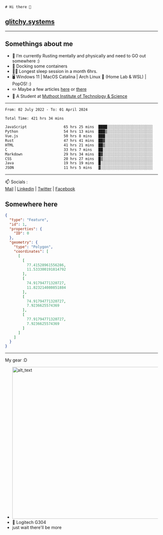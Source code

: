 ```
# Hi there 👋
```
## [glitchy.systems](https://glitchy.systems)
---

## Somethings about me



- 🌱 I’m currently Rusting mentally and physically and need to GO out somewhere :)
- 🐋 Docking some containers
- 😶‍🌫️ Longest sleep session in a month 6hrs.
- 🖥️ Windows 11 | MacOS Catalina | Arch Linux 🦩 (Home Lab & WSL) | PopOS! :)
- ✏️ Maybe a few articles [here](https://medium.com/@advaithnarayanan8) or [there](https://medium.com/@advaithnarayanan8)
- 📑 A Student at [Muthoot Institute of Technology & Science](https://mgmits.ac.in/)



---

<!--START_SECTION:waka-->

```txt
From: 02 July 2022 - To: 01 April 2024

Total Time: 421 hrs 34 mins

JavaScript                 65 hrs 25 mins  ████░░░░░░░░░░░░░░░░░░░░░   15.52 %
Python                     54 hrs 13 mins  ███▒░░░░░░░░░░░░░░░░░░░░░   12.86 %
Vue.js                     50 hrs 8 mins   ███░░░░░░░░░░░░░░░░░░░░░░   11.89 %
Rust                       47 hrs 41 mins  ██▓░░░░░░░░░░░░░░░░░░░░░░   11.31 %
HTML                       41 hrs 21 mins  ██▒░░░░░░░░░░░░░░░░░░░░░░   09.81 %
C                          33 hrs 7 mins   ██░░░░░░░░░░░░░░░░░░░░░░░   07.86 %
Markdown                   29 hrs 34 mins  █▓░░░░░░░░░░░░░░░░░░░░░░░   07.02 %
CSS                        20 hrs 27 mins  █▒░░░░░░░░░░░░░░░░░░░░░░░   04.85 %
Java                       19 hrs 19 mins  █░░░░░░░░░░░░░░░░░░░░░░░░   04.58 %
JSON                       11 hrs 5 mins   ▓░░░░░░░░░░░░░░░░░░░░░░░░   02.63 %
```

<!--END_SECTION:waka-->

---

📫 Socials :<br>
[Mail](mailto:advaithnarayanan8@gmail.com) | [Linkedin](https://www.linkedin.com/in/advaith-narayanan-a72152214/) | [Twitter](https://twitter.com/advaithnarayan) | [Facebook](https://screenmessage.com/qinq)

## Somewhere here

```geojson
{
  "type": "Feature",
  "id": 1,
  "properties": {
    "ID": 0
  },
  "geometry": {
    "type": "Polygon",
    "coordinates": [
      [
        [
          77.41528961556286,
          11.533300191814792
        ],
        [
          74.91794771320727,
          11.823214080851884
        ],
        [
          74.91794771320727,
          7.9236625574369
        ],
        [
          77.91794771320727,
          7.9236625574369
        ]
      ]
    ]
  }
}
```


--- 
My gear :D

- [<img alt="alt_text" width="500px" src="https://valid.x86.fr/cache/banner/xv24bv-6.png" />](https://valid.x86.fr/xv24bv)
- 🐁 Logitech G304
- just wait there'll be more

